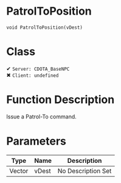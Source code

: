 # PatrolToPosition
```
void PatrolToPosition(vDest)
```
# Class
✔ `Server: CDOTA_BaseNPC`  
✖ `Client: undefined`  

# Function Description
Issue a Patrol-To command.
# Parameters
Type|Name|Description
--|--|--
Vector|vDest|No Description Set
